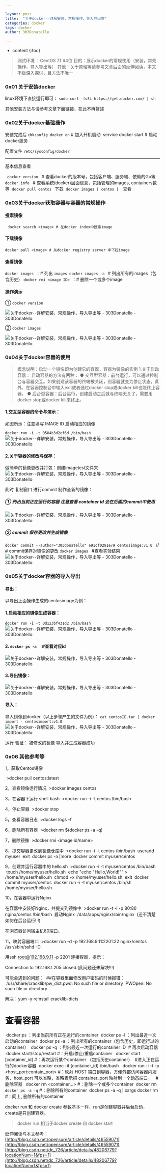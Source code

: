 ```yaml
---

layout: post
title:  "关于docker--详解安装，常规操作，导入导出等"
categories: docker
tags: docker 
author: 303Donatello

---
```


* content
{:toc}

>测试环境 ：CentOS 7.1 64位
目的：展示docker的常规使用（安装，常规操作，导入导出等）
其他：关于原理等请参考文章后面的延伸阅读，本文不做深入探讨，且方法不唯一

### 0x01 关于安装docker
linux环境下直接运行即可：
```sudo curl -fsSL https://get.docker.com/ | sh```

其他安装方法与请参考文章下面链接，在此不再赘述













### 0x02关于docker基础操作

安装完成后
```chkconfig docker on``` # 加入开机启动 
service docker start # 启动docker服务

配置文件 ```/etc/sysconfig/docker```

***
基本信息查看

 ``` docker version ``` # 查看docker的版本号，包括客户端、服务端、依赖的Go等
  ```docker info ``` # 查看系统(docker)层面信息，包括管理的images, containers数等 
 ```docker pull centos ``` 下载 
 ```docker images [ centos ]  ```查看

### 0x03关于docker获取容器与容器的常规操作

#### 搜索镜像
  ```docker search <image> # 在docker index中搜索image  ```
#### 下载镜像 
 ```docker pull <image> # 从docker registry server 中下拉image ```
#### 查看镜像 
 ```docker images ```：# 列出
 ```images docker images -a ``` # 列出所有的images（包含历史）
 ```docker rmi <image ID> ```：# 删除一个或多个image

#### 操作演示

① ```docker version ```



![关于docker--详解安装，常规操作，导入导出等 - 303Donatello - 303Donatello](https://303donatello.github.io/img/5430312-39b5bb24e52fcfeb.png)

② ```docker images ```



![关于docker--详解安装，常规操作，导入导出等 - 303Donatello - 303Donatello](https://303donatello.github.io/img/5430312-3b987b108b3fa442.png)


### 0x04关于docker容器的使用

>概念说明：启动一个镜像即为创建它的容器，容器为镜像的实例
1.关于启动容器：
启动容器的方法有两种：
● 交互型容器：前台运行，可以通过控制台与容器交互。如果创建该容器的终端被关闭，则容器就变为停止状态。此外，在容器控制台中输入exit或者通过docker stop或docker kill也能终止容器。
● 后台型容器：后台运行，创建启动之后就与终端无关了，需要用docker stop或docker kill来终止。

#### 1.交互型容器的命令与演示：
如图所示：注意填写 IMAGE ID 启动相应的镜像

  ```docker run -i -t 0584b3d2cf6d /bin/bash ```
![关于docker--详解安装，常规操作，导入导出等 - 303Donatello - 303Donatello](https://303donatello.github.io/img/5430312-90c64a7e5fe67312.png)


#### 2.关于容器的修改与保存：
做简单的镜像更改并打包：创建imagetest文件夹
![关于docker--详解安装，常规操作，导入导出等 - 303Donatello - 303Donatello](https://303donatello.github.io/img/5430312-eca2f8d225ba9298.png)


此时 复制窗口 进行commit 制作全新的镜像：
##### ① 列出当前正在运行的容器 注意查看 container id 会在后面的commit中使用
![关于docker--详解安装，常规操作，导入导出等 - 303Donatello - 303Donatello](https://303donatello.github.io/img/5430312-353c93f05e519266.png)

##### ② commit 保存更改并生成镜像
 ```docker commit --author="303donatello" e91cf0291e79 centosimage:v1.0 ```
// # commit保存对镜像的更改
 ```docker images ``` #查看实验结果
![关于docker--详解安装，常规操作，导入导出等 - 303Donatello - 303Donatello](https://303donatello.github.io/img/5430312-f2453d1f7b8d950f.png)


### 0x05关于docker容器的导入导出
#### 导出：
以导出上面操作生成的centosimage为例：
#### 1.启动相应的镜像生成容器：
 ```docker run -i -t 0d123bf431d2 /bin/bash ```
![关于docker--详解安装，常规操作，导入导出等 - 303Donatello - 303Donatello](https://303donatello.github.io/img/5430312-5024f295be47782b.png)


#### 2. ```docker ps -a  ``` #查看对应id
![关于docker--详解安装，常规操作，导入导出等 - 303Donatello - 303Donatello](https://303donatello.github.io/img/5430312-a4b05ba6ddca9b1e.png)


#### 3.导出镜像：
![关于docker--详解安装，常规操作，导入导出等 - 303Donatello - 303Donatello](https://303donatello.github.io/img/5430312-971e642efc459bad.png)


#### 导入：
导入镜像到docker（以上步骤产生的文件为例）：
 ```cat centosIE.tar | docker import - centosimport:v1.0 ```
![关于docker--详解安装，常规操作，导入导出等 - 303Donatello - 303Donatello](https://303donatello.github.io/img/5430312-ee70b3aef22515a4.png)

运行 验证：
被修改的镜像 导入并生成容器成功



### 0x06 其他参考等


1，获取Centos镜像

 >docker pull centos:latest

2，查看镜像运行情况
 >docker images centos

3，在容器下运行 shell bash
 >docker run -i -t centos /bin/bash

4，停止容器
 >docker stop <CONTAINER ID>

5，查看容器日志
 >docker logs -f <CONTAINER ID>

6，删除所有容器
 >docker rm $(docker ps -a -q)

7，删除镜像
 >docker rmi <image id/name>

8，提交容器更改到镜像仓库中
 >docker run -i -t centos /bin/bash
 useradd myuser
 exit
 docker ps -a |more
 docker commit <CONTAINER ID> myuser/centos

9，创建并运行容器中的 hello.sh
 >docker run -i -t myuser/centos /bin/bash
 touch /home/myuser/hello.sh
 echo "echo \"Hello,World!\"" > /home/myuser/hello.sh
 chmod +x /home/myuser/hello.sh
 exit
 docker commit <CONTAINER ID> myuser/centos
 docker run -i -t myuser/centos /bin/sh /home/myuser/hello.sh

10，在容器中运行Nginx

在容器中安装好Nginx，并提交到镜像中
 >docker run -t -i -p 80:80 nginx/centos /bin/bash
 启动Nginx
 /data/apps/nginx/sbin/nginx
 (还不清楚如何在后台运行!!!)

在浏览器访问宿主机80端口。

11，映射容器端口
 >docker run -d -p 192.168.9.11:2201:22 nginx/centos /usr/sbin/sshd -D

用ssh root@192.168.9.11 -p 2201 连接容器，提示：

Connection to 192.168.1.205 closed.(此问题还未解决!!!)

可能会遇到的问题：
 ##在容器里面修改用户密码的时候报错：
 /usr/share/cracklib/pw_dict.pwd: No such file or directory
 PWOpen: No such file or directory

解决：yum -y reinstall cracklib-dicts
# 查看容器 
 docker ps ：列出当前所有正在运行的container
 docker ps -l ：列出最近一次启动的container
 docker ps -a ：列出所有的container（包含历史，即运行过的container）
 docker ps -q ：列出最近一次运行的container ID
 # 再次启动容器 
 docker start/stop/restart <container> #：开启/停止/重启container 
 docker start [container_id] #：再次运行某个container （包括历史container）
 #进入正在运行的docker容器
 docker exec -it [container_id] /bin/bash 
 docker run -i -t -p <host_port:contain_port> #：映射 HOST 端口到容器，方便外部访问容器内服务，host_port 可以省略，省略表示把 container_port 映射到一个动态端口。 
 # 删除容器 
 docker rm <container...> #：删除一个或多个container
 docker rm `docker ps -a -q` #：删除所有的container
 docker ps -a -q | xargs docker rm #：同上, 删除所有的container

docker run 和 docker create 参数基本一样，run是创建容器并后台启动，create是只创建容器。 
> docker run 相当于docker create 和 docker start

延伸阅读与本文参考：
[http://blog.csdn.net/opensure/article/details/46559071](http://blog.csdn.net/opensure/article/details/46559071)
[http://blog.csdn.net/dc_726/article/details/48206779?locationNum=1&fps=1](http://blog.csdn.net/dc_726/article/details/48206779?locationNum=1&fps=1)





